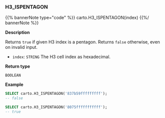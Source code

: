 ### H3_ISPENTAGON

{{% bannerNote type="code" %}}
carto.H3_ISPENTAGON(index)
{{%/ bannerNote %}}

**Description**

Returns `true` if given H3 index is a pentagon. Returns `false` otherwise, even on invalid input.

* `index`: `STRING` The H3 cell index as hexadecimal.

**Return type**

`BOOLEAN`

**Example**

```sql
SELECT carto.H3_ISPENTAGON('837b59fffffffff');
-- false
```

```sql
SELECT carto.H3_ISPENTAGON('8075fffffffffff');
-- true
```